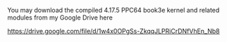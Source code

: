 You may download the compiled 4.17.5 PPC64 book3e kernel and related modules from my Google Drive here


https://drive.google.com/file/d/1w4x0OPgSs-ZkqqJLPRiCrDNfVhEn_Nb8
